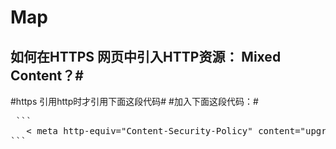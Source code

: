# Map

## 如何在HTTPS 网页中引入HTTP资源： Mixed Content？#
#https 引用http时才引用下面这段代码#
#加入下面这段代码：#
<pre>
 ```
   < meta http-equiv="Content-Security-Policy" content="upgrade-insecure-requests" />
```
</pre>  

